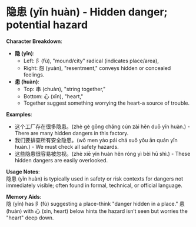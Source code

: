 # **隐患 (yǐn huàn) - Hidden danger; potential hazard**

**Character Breakdown**:  
- **隐 (yǐn)**:
  - Left: 阝(fù), "mound/city" radical (indicates place/area),
  - Right: 怨 (yuàn), "resentment," conveys hidden or concealed feelings.  
- **患 (huàn)**:
  - Top: 串 (chuàn), "string together,"
  - Bottom: 心 (xīn), "heart,"
  - Together suggest something worrying the heart-a source of trouble.

**Examples**:  
- 这个工厂存在很多隐患。(zhè gè gōng chǎng cún zài hěn duō yǐn huàn.) - There are many hidden dangers in this factory.  
- 我们要排查所有安全隐患。(wǒ men yào pái chá suǒ yǒu ān quán yǐn huàn.) - We must check all safety hazards.  
- 这些隐患很容易被忽视。(zhè xiē yǐn huàn hěn róng yì bèi hū shì.) - These hidden dangers are easily overlooked.

**Usage Notes**:  
隐患 (yǐn huàn) is typically used in safety or risk contexts for dangers not immediately visible; often found in formal, technical, or official language.

**Memory Aids**:  
隐 (yǐn) has 阝(fù) suggesting a place-think "danger hidden in a place." 患 (huàn) with 心 (xīn, heart) below hints the hazard isn’t seen but worries the "heart" deep down.
